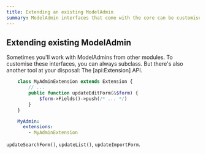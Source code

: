 ```yaml
---
title: Extending an existing ModelAdmin
summary: ModelAdmin interfaces that come with the core can be customised easily
---
```


## Extending existing ModelAdmin

Sometimes you'll work with ModelAdmins from other modules. To customise these interfaces, you can always subclass. But there's
also another tool at your disposal: The [api:Extension] API.

```php
	class MyAdminExtension extends Extension {
		// ...
		public function updateEditForm(&$form) {
			$form->Fields()->push(/* ... */)
		}
	}

```

```yml
	MyAdmin:
	  extensions:
	    - MyAdminExtension

```
`updateSearchForm()`, `updateList()`, `updateImportForm`.
